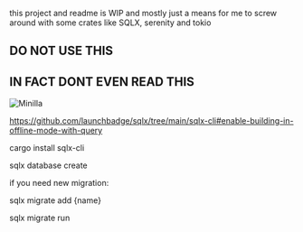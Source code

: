 this project and readme is WIP and mostly just a means for me to screw around with some crates like SQLX, serenity and tokio
## DO NOT USE THIS 

## IN FACT DONT EVEN READ THIS

![Minilla](https://upload.wikimedia.org/wikipedia/en/9/9a/Son_of_Godzilla%2C_Minilla.jpg)

https://github.com/launchbadge/sqlx/tree/main/sqlx-cli#enable-building-in-offline-mode-with-query

cargo install sqlx-cli

sqlx database create


if you need new migration:

sqlx migrate add {name}

sqlx migrate run